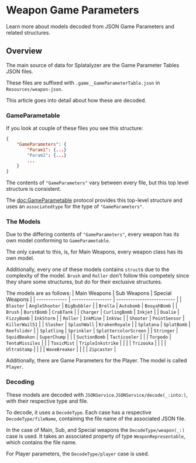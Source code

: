 # Weapon Game Parameters

Learn more about models decoded from JSON Game Parameters and related structures.

## Overview

The main source of data for Splatalyzer are the Game Parameter Tables JSON files.

These files are suffixed with `.game__GameParameterTable.json` in `Resources/weapon-json`.

This article goes into detail about how these are decoded.

### GameParametable

If you look at couple of these files you see this structure:

```json
{
    "GameParameters": {
        "Param1": {...}
        "Param2": {...}
        ...
    }
}
```

The contents of `"GameParameters"` vary between every file, but this top level structure is consistent.

The <doc:GameParametable> protocol provides this top-level structure and uses an `associatedtype` for the type of `"GameParameters"`.

### The Models

Due to the differing contents of `"GameParameters"`, every weapon has its own model conforming to `GameParametable`.

The only caveat to this, is, for Main Weapons, every weapon class has its own model.

Additionally, every one of these models contains `struct`s due to the complexity of the model. ``Brush`` and ``Roller`` don't follow this competely since they share some structures, but do for their exclusive structures.

The models are as follows:
| Main Weapons  | Sub Weapons       | Special Weapons           |
| ------------- | ----------------- | ------------------------- |
| ``Blaster``   | ``AngleShooter``  | ``BigBubbler``            |
| ``Brella``    | ``Autobomb``      | ``BooyahBomb``            |
| ``Brush``     | ``BurstBomb``     | ``CrabTank``              |
| ``Charger``   | ``CurlingBomb``   | ``Inkjet``                |
| ``Dualie``    | ``FizzyBomb``     | ``InkStorm``              |
| ``Roller``    | ``InkMine``       | ``InkVac``                |
| ``Shooter``   | ``PointSensor``   | ``KillerWail51``          |
| ``Slosher``   | ``SplashWall``    | ``KrakenRoyale``          |
| ``Splatana``  | ``SplatBomb``     | ``Reefslider``            |
| ``Splatling`` | ``Sprinkler``     | ``SplattercolorScreen``   |
| ``Stringer``  | ``SquidBeakon``   | ``SuperChump``            |
|               | ``SuctionBomb``   | ``Tacticooler``           |
|               | ``Torpedo``       | ``TentaMissiles``         |
|               | ``ToxicMist``     | ``TripleInkstrike``       |
|               |                   | ``Trizooka``              |
|               |                   | ``UltraStamp``            |
|               |                   | ``WaveBreaker``           |
|               |                   | ``Zipcaster``             |

Additionally, there are Game Parameters for the Player. The model is called ``Player``.

### Decoding

These models are decoded with `JSONService`.``JSONService/decode(_:into:)``, with their respective type and file.

To decode, it uses a ``DecodeType``. Each case has a respective ``DecodeType/fileName``, containing the file name of the associated JSON file.

In the case of Main, Sub, and Special weapons the ``DecodeType/weapon(_:)`` case is used. It takes an associated property of type ``WeaponRepresentable``, which contains the file name.

For Player parameters, the ``DecodeType/player`` case is used.
